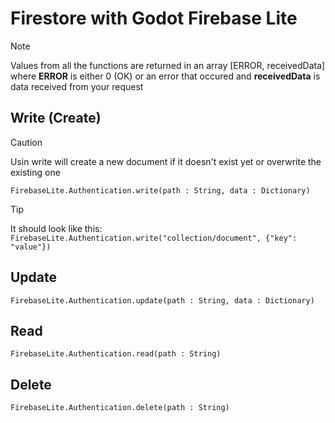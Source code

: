 # Firestore with Godot Firebase Lite

> [!NOTE]
> Values from all the functions are returned in an array [ERROR, receivedData] where **ERROR** is either 0 (OK) or an error that occured and **receivedData** is data received from your request

## Write (Create)
> [!CAUTION]
> Usin write will create a new document if it doesn't exist yet or overwrite the existing one
```GDScript
FirebaseLite.Authentication.write(path : String, data : Dictionary)
```
> [!TIP]
> It should look like this: ```FirebaseLite.Authentication.write("collection/document", {"key": "value"})```

## Update
```GDScript
FirebaseLite.Authentication.update(path : String, data : Dictionary)
```

## Read
```GDScript
FirebaseLite.Authentication.read(path : String)
```

## Delete
```GDScript
FirebaseLite.Authentication.delete(path : String)
```
